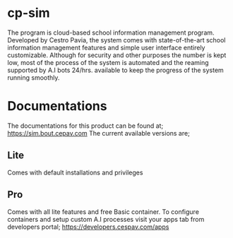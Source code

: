 # cp-sim
The program is cloud-based school information management program.
Developed by Cestro Pavia, the system comes with state-of-the-art school information management features and simple user interface entirely customizable. Although for security and other purposes the number is kept low, most of the process of the system is automated and the reaming supported by A.I bots 24/hrs. available to keep the progress of the system running smoothly.
# Documentations
The documentations for this product can be found at;
https://sim.bout.cepav.com
The current available versions are;
## Lite
Comes with default installations and privileges
## Pro
Comes with all lite features and free Basic container. 
To configure containers and setup custom A.I processes visit your apps tab from developers portal;
https://developers.cespav.com/apps
